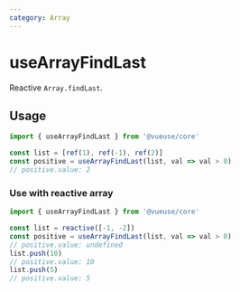 ```yaml
---
category: Array
---
```


# useArrayFindLast

Reactive `Array.findLast`.

## Usage

```js
import { useArrayFindLast } from '@vueuse/core'

const list = [ref(1), ref(-1), ref(2)]
const positive = useArrayFindLast(list, val => val > 0)
// positive.value: 2
```

### Use with reactive array

```js
import { useArrayFindLast } from '@vueuse/core'

const list = reactive([-1, -2])
const positive = useArrayFindLast(list, val => val > 0)
// positive.value: undefined
list.push(10)
// positive.value: 10
list.push(5)
// positive.value: 5
```

